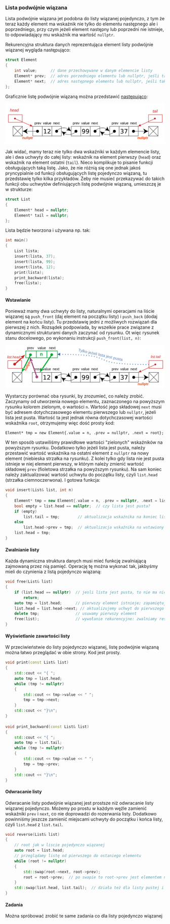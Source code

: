 ### Lista podwójnie wiązana

Lista podwójnie wiązana jet podobna do listy wiązanej pojedynczo, z tym że teraz każdy element ma wskaźnik nie tylko do elementu następnego ale i poprzedniego, przy czym jeżeli element następny lub poprzedni nie istnieje, to odpowiadający mu wskaźnik ma wartość `nullptr`. 

Rekurencyjna struktura danych reprezentująca element listy podwójnie wiązanej wygląda następująco:

```c++    
struct Element
{
    int value;      // dane przechowywane w danym elemencie listy
    Element* prev;  // adres porzedniego elementu lub nullptr, jeśli taki nie istnieje 
    Element* next;  // adres następnego elementu lub nullptr, jeśli taki nie istnieje
};
```

Graficznie listę podwójnie wiązaną można przedstawić [następująco](https://en.wikipedia.org/wiki/Doubly_linked_list):

![`](./img/z01/doubly-linked-1.png)

Jak widać, mamy teraz nie tylko dwa wskaźniki w każdym elemencie listy, ale i dwa uchwyty do całej listy: wskaźnik na element pierwszy (`head`) oraz wskaźnik na element ostatni (`tail`). Nieco komplikuje to pisanie funkcji obsługujących taką listę. Jako, że nie różnią się one jednak jakoś pryncypialnie od funkcji obsługujących listę pojedynczo wiązaną, tu przedstawię tylko kilka przykładów. Żeby nie musieć przekazywać do takich funkcji obu uchwytów definiujących listę podwójnie wiązaną, umieszczę je w strukturze:

```c++ 
struct List
{
    Element* head = nullptr;
    Element* tail = nullptr;
};
```

Lista będzie tworzona i używana np. tak:

```c++ 
int main()
{
    List lista;
    insert(lista, 37);
    insert(lista, 99);
    insert(lista, 12);
    print(lista);
    print_backward(lista);
    free(lista);
}
```



 #### Wstawianie

Ponieważ mamy dwa uchwyty do listy, naturalnymi operacjami na liście wiązanej są `push_front` (daj element na początku listy) i `push_back` (dodaj element na końcu listy). Tu przedstawię jedni z możliwych rozwiązań dla pierwszej z nich. Rozsądek podpowiada, by wszelkie prace związane z dynamicznymi strukturami danych zaczynać od rysunku. Ot więc rysunek stanu docelowego, po wykonaniu instrukcji `push_front(list, n)`:

![](./img/z01/lista-doubly-linked-push_front-1.png)  

Wystarczy porównać oba rysunki, by zrozumieć, co należy zrobić. Zaczynamy od utworzenia nowego elementu, zaznaczonego na powyższym rysunku kolorem zielonym, o wartości `n`. Wartość jego składowej `next` musi być adresem dotychczasowego elementu pierwszego lub `nullptr`, jeżeli lista jest pusta. Wartość ta jest jednak równa dotychczasowej wartości wskaźnika `root`, otrzymujemy więc dość prosty kod:  

```
Element* tmp = new Element{.value = n, .prev = nullptr, .next = root};
```

W ten sposób ustawiliśmy prawidłowe wartości "zielonych" wskaźników na powyższym rysunku. Dodatkowo tylko jeżeli lista jest pusta, należy przestawić wartość wskaźnika na ostatni element z `nullptr` na nowy element (niebieska strzałka na rysunku). Z kolei tylko gdy lista nie jest pusta istnieje w niej element pierwszy, w którym należy zmienić wartość składowej `prev` (fioletowa strzałka na powyższym rysunku). Na sam koniec należy zaktualizować wartość uchwytu do początku listy, czyli `list.head` (strzałka ciemnoczerwona). I gotowa funkcja:

```c++   
void insert(List& list, int n)
{
    Element* tmp = new Element{.value = n, .prev = nullptr, .next = list.head};
    bool empty = list.head == nullptr;  // czy lista jest pusta? 
    if (empty)
        list.tail = tmp;        // aktualizacja wskaźnika na koniec listy
    else
        list.head->prev = tmp;  // aktualizacja wskaźnika na wstawiony element
    list.head = tmp;
}
```

#### Zwalnianie listy

Każda dynamiczna struktura danych musi mieć funkcję zwalniającą zajmowaną przez nią pamięć. Operację tę można wykonać tak, jakbyśmy mieli do czynienia z listą pojedynczo wiązaną:

```c++
void free(List& list)
{
    if (list.head == nullptr)  // jesli lista jest pusta, to nie ma nic do roboty
        return;
    auto tmp = list.head;      // pierwszy element istnieje; zapamiętujemy jego położenie 
    list.head = list.head->next; // aktualizujemy uchwyt do pierwszego elementu
    delete tmp;                // usuwamy pierwszy element
    free(list);                // wywołanie rekurencyjne: zwalniamy resztę listy
}
```

#### Wyświetlanie zawartości listy

W przeciwieństwie do listy pojedynczo wiązanej, listę podwójnie wiązaną można łatwo przeglądać w obie strony. Kod jest prosty.

```c++ 
void print(const List& list)
{
    std::cout << "{ ";
    auto tmp = list.head;
    while (tmp != nullptr)
    {
        std::cout << tmp->value << " ";
        tmp = tmp->next;
    }
    std::cout << "}\n";
}

void print_backward(const List& list)
{
    std::cout << "{ ";
    auto tmp = list.tail;
    while (tmp != nullptr)
    {
        std::cout << tmp->value << " ";
        tmp = tmp->prev;
    }
    std::cout << "}\n";
}
```

#### Odwracanie listy

Odwracanie listy podwójnie wiązanej jest prostsze niż odwracanie listy wiązanej pojedynczo. Możemy po prostu w każdym węźle zamienić wskaźniki `prev` i `next`, co nie doprowadzi do rozerwania listy. Dodatkowo powinniśmy jeszcze zamienić miejscami uchwyty do początku i końca listy, czyli `list.head` z `list.tail`. 

```c++  
void reverse(List& list)
{
    // root jak w liscie pojedynczo wiązanej
    auto root = list.head;
    // przeglądamy listę od pierwszego do ostaniego elementu
    while (root != nullptr)
    {
        std::swap(root->next, root->prev);
        root = root->prev;  // po swapie to root->prev jest elementem następnym!
    }
    std::swap(list.head, list.tail);  // działa też dla listy pustej i 1-elementowej
}
```

#### Zadania

Można spróbować zrobić te same zadania co dla listy pojedynczo wiązanej
